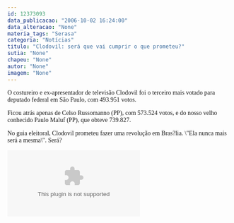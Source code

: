 ```yaml
---
id: 12373093
data_publicacao: "2006-10-02 16:24:00"
data_alteracao: "None"
materia_tags: "Serasa"
categoria: "Notícias"
titulo: "Clodovil: será que vai cumprir o que prometeu?"
sutia: "None"
chapeu: "None"
autor: "None"
imagem: "None"
---
```

<p><P><FONT face=Verdana>O&nbsp;costureiro e ex-apresentador de televisão Clodovil foi o terceiro mais votado para deputado federal em São Paulo, com 493.951 votos.</FONT></P></p>
<p><P><FONT face=Verdana>Ficou atrás apenas de Celso Russomanno (PP), com 573.524 votos, e do nosso velho conhecido Paulo Maluf (PP), que obteve 739.827.</FONT></P></p>
<p><P><FONT face=Verdana>No guia eleitoral, Clodovil prometeu fazer uma revolução em Bras?lia. \"Ela nunca mais será a mesma\". Será?</FONT></P></p>
<p><OBJECT height=350 width=425><PARAM NAME=\"movie\" VALUE=\"https://www.youtube.com/v/qz80p5rf1fo\"><PARAM NAME=\"wmode\" VALUE=\"transparent\"></p>
<p><embed src=\"https://www.youtube.com/v/qz80p5rf1fo\" type=\"application/x-shockwave-flash\" wmode=\"transparent\" width=\"425\" height=\"350\"></embed></OBJECT> </p>
